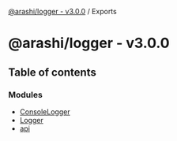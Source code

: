 [@arashi/logger - v3.0.0](README.md) / Exports

# @arashi/logger - v3.0.0

## Table of contents

### Modules

- [ConsoleLogger](modules/ConsoleLogger.md)
- [Logger](modules/Logger.md)
- [api](modules/api.md)
